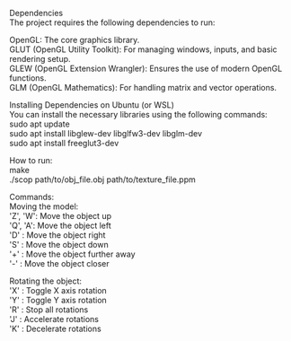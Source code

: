 Dependencies  
The project requires the following dependencies to run:  

OpenGL: The core graphics library.  
GLUT (OpenGL Utility Toolkit): For managing windows, inputs, and basic rendering setup.  
GLEW (OpenGL Extension Wrangler): Ensures the use of modern OpenGL functions.  
GLM (OpenGL Mathematics): For handling matrix and vector operations.  
  
Installing Dependencies on Ubuntu (or WSL)  
You can install the necessary libraries using the following commands:  
sudo apt update  
sudo apt install libglew-dev libglfw3-dev libglm-dev  
sudo apt install freeglut3-dev  
  
How to run:  
make  
./scop path/to/obj_file.obj path/to/texture_file.ppm  
  
Commands:  
Moving the model:  
'Z', 'W': Move the object up  
'Q', 'A': Move the object left  
'D'		: Move the object right  
'S'		: Move the object down  
'+'		: Move the object further away  
'-'		: Move the object closer  
  
Rotating the object:  
'X'		: Toggle X axis rotation  
'Y'		: Toggle Y axis rotation  
'R'		: Stop all rotations  
'J'		: Accelerate rotations  
'K'		: Decelerate rotations  